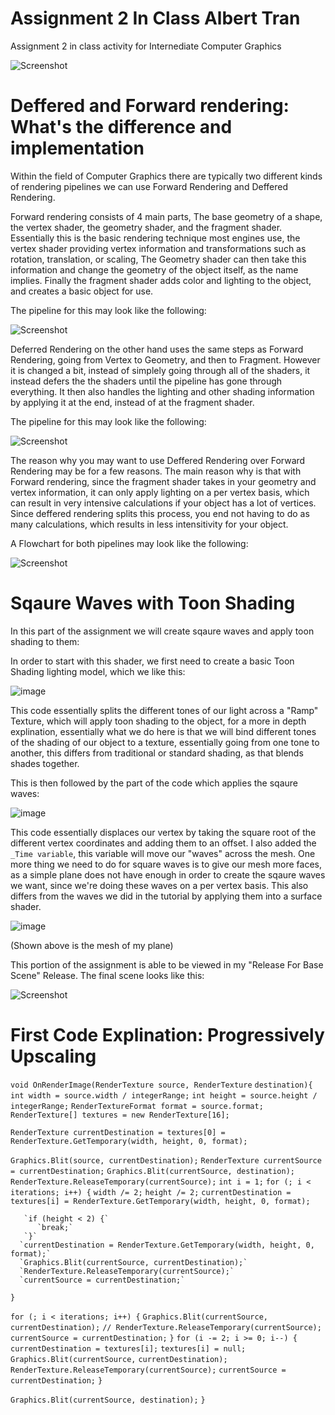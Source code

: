 # Assignment 2 In Class Albert Tran
 Assignment 2 in class activity for Internediate Computer Graphics 

![Screenshot](Base.png)

# Deffered and Forward rendering: What's the difference and implementation

Within the field of Computer Graphics there are typically two different kinds of rendering pipelines we can use Forward Rendering and Deffered Rendering.

Forward rendering consists of 4 main parts, The base geometry of a shape, the vertex shader, the geometry shader, and the fragment shader. Essentially this is the basic rendering technique most engines use, the vertex shader providing vertex information and transformations such as rotation, translation, or scaling, The Geometry shader can then take this information and change the geometry of the object itself, as the name implies. Finally the fragment shader adds color and lighting to the object, and creates a basic object for use.

The pipeline for this may look like the following:

![Screenshot](ForwardRendering.png)

Deferred Rendering on the other hand uses the same steps as Forward Rendering, going from Vertex to Geometry, and then to Fragment. However it is changed a bit, instead of simplely going through all of the shaders, it instead defers the the shaders until the pipeline has gone through everything. It then also handles the lighting and other shading information by applying it at the end, instead of at the fragment shader. 

The pipeline for this may look like the following:

![Screenshot](DeferredRendering.png)

The reason why you may want to use Deffered Rendering over Forward Rendering may be for a few reasons. The main reason why is that with Forward rendering, since the fragment shader takes in your geometry and vertex information, it can only apply lighting on a per vertex basis, which can result in very intensive calculations if your object has a lot of vertices. Since deffered rendering splits this process, you end not having to do as many calculations, which results in less intensitivity for your object. 

A Flowchart for both pipelines may look like the following:

![Screenshot](Flowchart.png)

# Sqaure Waves with Toon Shading

In this part of the assignment we will create sqaure waves and apply toon shading to them:

In order to start with this shader, we first need to create a basic Toon Shading lighting model, which we like this:

![image](https://user-images.githubusercontent.com/98855552/228604597-89acb50a-a66c-448c-b521-1ceda980f9f0.png)

This code essentially splits the different tones of our light across a "Ramp" Texture, which will apply toon shading to the object, for a more in depth explination, essentially what we do here is that we will bind different tones of the shading of our object to a texture, essentially going from one tone to another, this differs from traditional or standard shading, as that blends shades together.

This is then followed by the part of the code which applies the sqaure waves:

![image](https://user-images.githubusercontent.com/98855552/228606123-0ef6ad18-1b9c-4fff-9335-83ece820871b.png)

This code essentially displaces our vertex by taking the square root of the different vertex coordinates and adding them to an offset. I also added the `_Time variable`, this variable will move our "waves" across the mesh. One more thing we need to do for square waves is to give our mesh more faces, as a simple plane does not have enough in order to create the sqaure waves we want, since we're doing these waves on a per vertex basis. This also differs from the waves we did in the tutorial by applying them into a surface shader.

![image](https://user-images.githubusercontent.com/98855552/228607732-5ae65976-229b-4a79-a5d3-3e86b6b4ccf6.png)

(Shown above is the mesh of my plane)

This portion of the assignment is able to be viewed in my "Release For Base Scene" Release. The final scene looks like this:

![Screenshot](BasicWaves.png)


# First Code Explination: Progressively Upscaling


`void OnRenderImage(RenderTexture source, RenderTexture`
`destination){`
  `int width = source.width / integerRange;`
  `int height = source.height / integerRange;`
  `RenderTextureFormat format = source.format;`
  `RenderTexture[] textures = new RenderTexture[16];`

  `RenderTexture currentDestination = textures[0] = RenderTexture.GetTemporary(width, height, 0, format);`

  `Graphics.Blit(source, currentDestination);`
  `RenderTexture currentSource = currentDestination;`
  `Graphics.Blit(currentSource, destination);`
  `RenderTexture.ReleaseTemporary(currentSource);`
  `int i = 1;`
  `for (; i < iterations; i++) {`
      `width /= 2;`
      `height /= 2;`
      `currentDestination = textures[i] = RenderTexture.GetTemporary(width, height, 0, format);`
     
       `if (height < 2) {`
          `break;`
       `}`
      `currentDestination = RenderTexture.GetTemporary(width, height, 0, format);`
      `Graphics.Blit(currentSource, currentDestination);`
      `RenderTexture.ReleaseTemporary(currentSource);`
      `currentSource = currentDestination;`
 `}`

  `for (; i < iterations; i++) {`
      `Graphics.Blit(currentSource,`
      `currentDestination);`
      `// RenderTexture.ReleaseTemporary(currentSource);`
      `currentSource = currentDestination;`
   `}`
  `for (i -= 2; i >= 0; i--) {`
      `currentDestination = textures[i];`
      `textures[i] = null;`
      `Graphics.Blit(currentSource,`
      `currentDestination);`
      `RenderTexture.ReleaseTemporary(currentSource);`
      `currentSource = currentDestination;`
  `}`

  `Graphics.Blit(currentSource, destination);`
`}`


